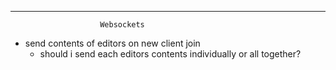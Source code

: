 __________________________________
						Websockets
						
- send contents of editors on new client join						
	- should i send each editors contents individually or all together?
